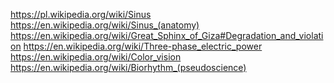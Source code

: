 https://pl.wikipedia.org/wiki/Sinus  https://en.wikipedia.org/wiki/Sinus_(anatomy) https://en.wikipedia.org/wiki/Great_Sphinx_of_Giza#Degradation_and_violation https://en.wikipedia.org/wiki/Three-phase_electric_power https://en.wikipedia.org/wiki/Color_vision https://en.wikipedia.org/wiki/Biorhythm_(pseudoscience)
